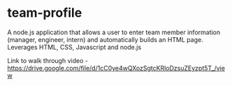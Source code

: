 # team-profile

A node.js application that allows a user to enter team member information (manager, engineer, intern) and automatically builds an HTML page.  Leverages HTML, CSS,
Javascript and node.js

Link to walk through video - https://drive.google.com/file/d/1cC0ye4wQXozSgtcKRloDzsuZEyzpt5T_/view 
